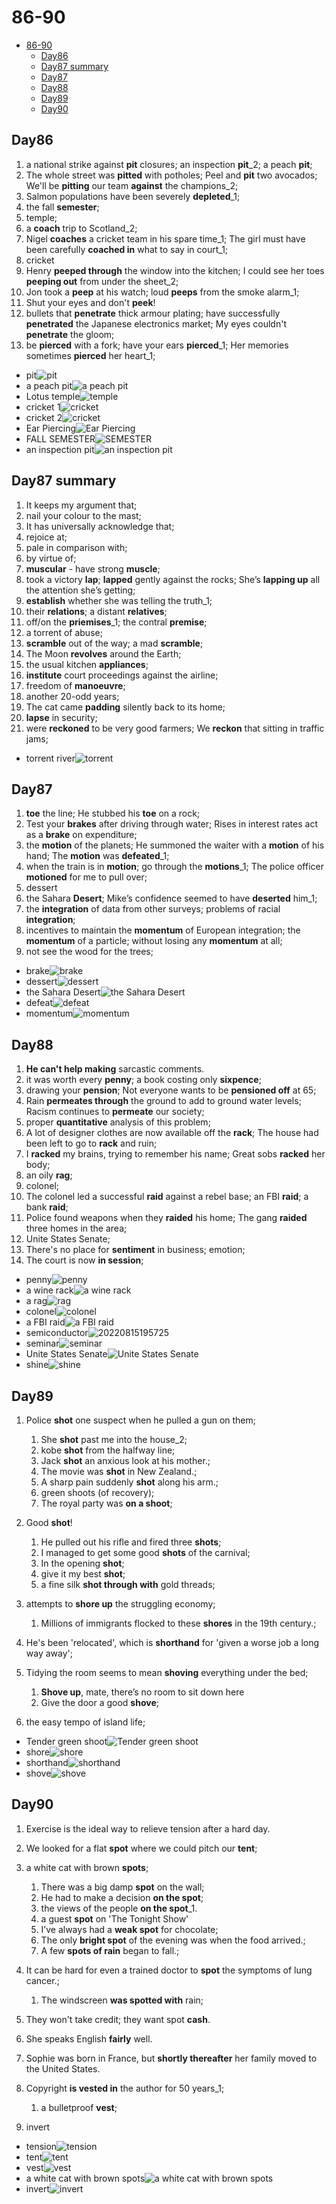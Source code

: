 # 86-90

- [86-90](#86-90)
  - [Day86](#day86)
  - [Day87 summary](#day87-summary)
  - [Day87](#day87)
  - [Day88](#day88)
  - [Day89](#day89)
  - [Day90](#day90)

## Day86

1. a national strike against **pit** closures; an inspection **pit**_2; a peach **pit**;
2. The whole street was **pitted** with potholes; Peel and **pit** two avocados; We'll be **pitting** our team **against** the champions_2;
3. Salmon populations have been severely **depleted**_1;
4. the fall **semester**;
5. temple;
6. a **coach** trip to Scotland_2;
7. Nigel **coaches** a cricket team in his spare time_1; The girl must have been carefully **coached in** what to say in court_1;
8. cricket
9. Henry **peeped through** the window into the kitchen; I could see her toes **peeping out** from under the sheet_2;
10. Jon took a **peep** at his watch; loud **peeps** from the smoke alarm_1;
11. Shut your eyes and don't **peek**!
12. bullets that **penetrate** thick armour plating; have successfully **penetrated** the Japanese electronics market; My eyes couldn't **penetrate** the gloom;
13. be **pierced** with a fork;  have your ears **pierced**_1; Her memories sometimes **pierced** her heart_1;

- pit![pit](https://image.shutterstock.com/image-vector/big-hole-ground-element-desert-260nw-1682780512.jpg)
- a peach pit![a peach pit](https://qph.cf2.quoracdn.net/main-qimg-cc7a005ce2488e25b97809a22bc6a09c-lq)
- Lotus temple![temple](https://img.static-kl.com/images/media/F6DC4613-C002-49C8-918BD271C794DC34?aspect_ratio=1:1&min_width=912)
- cricket 1![cricket](https://c8.alamy.com/comp/2AHY3FK/illustration-of-a-cricket-player-batsman-with-bat-batting-done-in-cartoon-style-on-isolated-background-2AHY3FK.jpg)
- cricket 2![cricket](https://raw.githubusercontent.com/Logible/Image/main/note_image/20220812134024.png)
- Ear Piercing![Ear Piercing](https://cdn.shopify.com/s/files/1/0257/8130/5424/files/STUDEX_4_1200x.jpg?v=1609738467)
- FALL SEMESTER![SEMESTER](https://static1.squarespace.com/static/56a907197086d7a8dd225c6b/t/5759bcb2f8baf398aa13162a/1465498803249/?format=1500w)
- an inspection pit![an inspection pit](https://hartex.co.nz/wp-content/uploads/2021/03/hgal-prepit-gb.jpg)

## Day87 summary

1. It keeps my argument that;
2. nail your colour to the mast;
3. It has universally acknowledge that;
4. rejoice at;
5. pale in comparison with;
6. by virtue of;
7. **muscular** - have strong **muscle**;
8. took a victory **lap**;  **lapped** gently against the rocks; She’s **lapping up** all the attention she’s getting;
9. **establish** whether she was telling the truth_1;
10. their **relations**; a distant **relatives**;
11. off/on the **priemises**_1; the contral **premise**;
12. a torrent of abuse;
13. **scramble** out of the way;  a mad **scramble**;
14. The Moon **revolves** around the Earth;
15. the usual kitchen **appliances**;
16. **institute** court proceedings against the airline;
17. freedom of **manoeuvre**;
18. another 20-odd years;
19. The cat came **padding** silently back to its home;
20. **lapse** in security;
21. were **reckoned** to be very good farmers; We **reckon** that sitting in traffic jams;

- torrent river![torrent](https://images.techhive.com/images/article/2016/09/torrent_river-100683794-large.jpg?auto=webp&quality=85,70)

## Day87

1. **toe** the line; He stubbed his **toe** on a rock;
2. Test your **brakes** after driving through water; Rises in interest rates act as a **brake** on expenditure;
3. the **motion** of the planets; He summoned the waiter with a **motion** of his hand; The **motion** was **defeated**_1;
4. when the train is in **motion**; go through the **motions**_1; The police officer **motioned** for me to pull over;
5. dessert
6. the Sahara **Desert**; Mike’s confidence seemed to have **deserted** him_1;
7. the **integration** of data from other surveys; problems of racial **integration**;
8. incentives to maintain the **momentum** of European integration; the **momentum** of a particle; without losing any **momentum** at all;
9. not see the wood for the trees;

- brake![brake](https://upload.wikimedia.org/wikipedia/commons/thumb/7/74/Disc_brake.jpg/1024px-Disc_brake.jpg)
- dessert![dessert](https://img.taste.com.au/xi2t8DpL/taste/2016/11/lemon-panna-cotta-with-vodka-blueberry-syrup-92005-1.jpeg)
- the Sahara Desert![the Sahara Desert](https://th-thumbnailer.cdn-si-edu.com/NsDNvU4moVeKqao5XfJgB8Ez8lg=/1072x720/filters:no_upscale()/https://tf-cmsv2-smithsonianmag-media.s3.amazonaws.com/filer/f2/94/f294516b-db3d-4f7b-9a60-ca3cd5f3d9b2/fbby1h_1.jpg)
- defeat![defeat](https://ih1.redbubble.net/image.482463709.3659/flat,750x,075,f-pad,750x1000,f8f8f8.u2.jpg)
- momentum![momentum](https://s3.amazonaws.com/www-inside-design/uploads/2018/03/visual-motion-thumb-sq.jpg)

## Day88

1. **He can't help making** sarcastic comments.
2. it was worth every **penny**; a book costing only **sixpence**;
3. drawing your **pension**; Not everyone wants to be **pensioned off** at 65;
4. Rain **permeates through** the ground to add to ground water levels; Racism continues to **permeate** our society;
5. proper **quantitative** analysis of this problem;
6. A lot of designer clothes are now available off the **rack**; The house had been left to go to **rack** and ruin;
7. I **racked** my brains, trying to remember his name; Great sobs **racked** her body;
8. an oily **rag**;
9. colonel;
10. The colonel led a successful **raid** against a rebel base; an FBI **raid**; a bank **raid**;
11. Police found weapons when they **raided** his home; The gang **raided** three homes in the area;
12. Unite States Senate;
13. There's no place for **sentiment** in business; emotion;
14. The court is now **in session**;

- penny![penny](https://raw.githubusercontent.com/Logible/Image/main/note_image/20220815194033.png)
- a wine rack![a wine rack](https://hgtvhome.sndimg.com/content/dam/images/hgtv/products/2020/8/31/1/rx_potterybarn_french-wine-bottle-wall-rack-z.jpg.rend.hgtvcom.966.966.suffix/1598881382474.jpeg)
- a rag![rag](https://media.istockphoto.com/photos/duster-picture-id1266238939?k=20&m=1266238939&s=612x612&w=0&h=25E1sKYup6_21DSIZmYftcZYpvafzIFm_ZVIIiZgX8E=)
- colonel![colonel](https://upload.wikimedia.org/wikipedia/commons/9/98/US-O6_insignia_shaded.svg)
- a FBI raid![a FBI raid](https://i.guim.co.uk/img/media/3998377317527dd8dcc16264531281664e313577/0_77_3500_2101/master/3500.jpg?width=620&quality=85&fit=max&s=f51e67eaecb39b9be21ea350f384cb92)
- semiconductor![20220815195725](https://raw.githubusercontent.com/Logible/Image/main/note_image/20220815195725.png)
- seminar![seminar](https://media.istockphoto.com/vectors/people-at-the-seminar-presentation-conference-vector-illustration-vector-id1184658011?k=20&m=1184658011&s=170667a&w=0&h=myaoiHj-QsHimiHb5VXwNEhJWZZaMJzjNkboZtSNw3k=)
- Unite States Senate![Unite States Senate](https://upload.wikimedia.org/wikipedia/commons/thumb/f/f0/Seal_of_the_United_States_Senate.svg/1200px-Seal_of_the_United_States_Senate.svg.png)
- shine![shine](https://images.squarespace-cdn.com/content/v1/5e13ac1d1e6db62092eb569e/1578938098151-B620JE4C8ZJIOCA7ISPV/Shine+white.png)

## Day89

1. Police **shot** one suspect when he pulled a gun on them;
   1. She **shot** past me into the house_2;
   2. kobe **shot** from the halfway line;
   3. Jack **shot** an anxious look at his mother.;
   4. The movie was **shot** in New Zealand.;
   5. A sharp pain suddenly **shot** along his arm.;
   6. green shoots (of recovery);
   7. The royal party was **on a shoot**;

2. Good **shot**!
   1. He pulled out his rifle and fired three **shots**;
   2. I managed to get some good **shots** of the carnival;
   3. In the opening **shot**;
   4. give it my best **shot**;
   5. a fine silk **shot through with** gold threads;
3. attempts to **shore up** the struggling economy;
   1. Millions of immigrants flocked to these **shores** in the 19th century.;
4. He's been 'relocated', which is **shorthand** for 'given a worse job a long way away';
5. Tidying the room seems to mean **shoving** everything under the bed;
   1. **Shove up**, mate, there’s no room to sit down here
   2. Give the door a good **shove**;
6. the easy tempo of island life;

- Tender green shoot![Tender green shoot](https://raw.githubusercontent.com/Logible/Image/main/note_image/20220817004818.png)
- shore![shore](https://upload.wikimedia.org/wikipedia/commons/thumb/8/8c/Grand_Anse_Beach_Grenada.jpg/1200px-Grand_Anse_Beach_Grenada.jpg)
- shorthand![shorthand](https://upload.wikimedia.org/wikipedia/commons/thumb/8/8b/Gregg_shorthand_example_1916%2C_page_153.png/1200px-Gregg_shorthand_example_1916%2C_page_153.png)
- shove![shove](https://images.twinkl.co.uk/tr/image/upload/t_illustration/illustation/Child-Pushing---Line-Queue-Order-Falling-Shove-Shoving-Thoughts-Feelings-Consider-PSHE-Citizenship-KS2-Colour-RGB.png)

## Day90

1. Exercise is the ideal way to relieve tension after a hard day.
2. We looked for a flat **spot** where we could pitch our **tent**;

3. a white cat with brown **spots**;
   1. There was a big damp **spot** on the wall;
   2. He had to make a decision **on the spot**;
   3. the views of the people **on the spot**_1.
   4. a guest **spot** on 'The Tonight Show'
   5. I’ve always had a **weak spot** for chocolate;
   6. The only **bright spot** of the evening was when the food arrived.;
   7. A few **spots of rain** began to fall.;
4. It can be hard for even a trained doctor to **spot** the symptoms of lung cancer.;
   1. The windscreen **was spotted with** rain;
5. They won't take credit; they want spot **cash**.

6. She speaks English **fairly** well.
7. Sophie was born in France, but **shortly thereafter** her family moved to the United States.
8. Copyright **is vested in** the author for 50 years_1;
   1. a bulletproof **vest**;
9. invert

- tension![tension](https://cdn1.byjus.com/wp-content/uploads/2020/07/Tension-2.png)
- tent![tent](https://assets.pbimgs.com/pbimgs/ab/images/dp/wcm/202211/0326/shelter-co-canvas-tent-4-z.jpg)
- vest![vest](https://johnlewis.scene7.com/is/image/JohnLewis/001893068alt1?$fashion-ui$)
- a white cat with brown spots![a white cat with brown spots](https://raw.githubusercontent.com/Logible/Image/main/note_image/20220817194215.png)
- invert![invert](https://i0.wp.com/www.alphr.com/wp-content/uploads/2019/08/Snapseed-how-to-invert-colors.jpg?resize=738%2C320&ssl=1)
